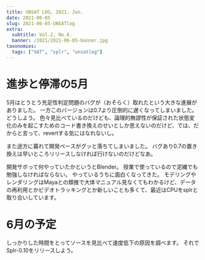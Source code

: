 ```yaml
---
title: UNSAT LOG, 2021, Jun.
date: 2021-06-05
slug: 2021-06-05-UNSATlog
extra:
  subtitle: Vol.2, No.6.
  banner: /2021/2021-06-05-banner.jpg
taxonomies:
  tags: ["SAT", "splr", "unsatlog"]
---
```

# 進歩と停滞の5月

5月はとうとう充足性判定問題のバグが（おそらく）取れたという大きな進展がありました。
一方このバージョンは0.7より圧倒的に遅くなってしまいました。
どうしよう。
色々見比べているのだけども、論理的無謬性が保証された状態変化のみを起こすためのコード書き換えのせいとしか思えないのだけど、では、だからと言って、revertする気にはなれないし。

また途方に暮れて開発ペースがグッと落ちてしまいました。
バグあり0.7の置き換えは早いところリリースしなければ行けないのだけどなあ。

開発サボって何やっていたかというとBlender。
授業で使っているので泥縄でも勉強しなければならない。
やっているうちに面白くなってきた。
モデリングやレンダリングはMayaとの類推で大体マニュアル見なくてもわかるけど、データの再利用とかビデオトラッキングとか新しいことも多くて、最近はCPUをsplrと取り合いしています。

# 6月の予定

しっかりした時間をとってソースを見比べて速度低下の原因を調べます。
それでSplr-0.10をリリースしよう。
